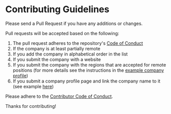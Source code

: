 # Contributing Guidelines

Please send a Pull Request if you have any additions or changes.

Pull requests will be accepted based on the following:

1. The pull request adheres to the repository's [Code of Conduct](/CODE_OF_CONDUCT.md)
1. If the company is at least partially remote
1. If you add the company in alphabetical order in the list
1. If you submit the company with a website
1. If you submit the company with the regions that are accepted for remote positions (for more details see the instructions in the [example company profile](/company-profiles/example.md))
1. If you submit a company profile page and link the company name to it (see example [here](/company-profiles/example.md))

Please adhere to the [Contributor Code of Conduct](CODE_OF_CONDUCT.md).

Thanks for contributing!
